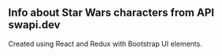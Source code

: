 ## Info about Star Wars characters from API swapi.dev 

Created using React and Redux with Bootstrap UI elements. 
